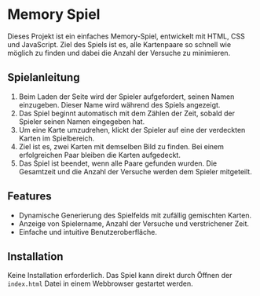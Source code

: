 # Memory Spiel

Dieses Projekt ist ein einfaches Memory-Spiel, entwickelt mit HTML, CSS und JavaScript. Ziel des Spiels ist es, alle Kartenpaare so schnell wie möglich zu finden und dabei die Anzahl der Versuche zu minimieren.

## Spielanleitung

1. Beim Laden der Seite wird der Spieler aufgefordert, seinen Namen einzugeben. Dieser Name wird während des Spiels angezeigt.
2. Das Spiel beginnt automatisch mit dem Zählen der Zeit, sobald der Spieler seinen Namen eingegeben hat.
3. Um eine Karte umzudrehen, klickt der Spieler auf eine der verdeckten Karten im Spielbereich.
4. Ziel ist es, zwei Karten mit demselben Bild zu finden. Bei einem erfolgreichen Paar bleiben die Karten aufgedeckt.
5. Das Spiel ist beendet, wenn alle Paare gefunden wurden. Die Gesamtzeit und die Anzahl der Versuche werden dem Spieler mitgeteilt.

## Features

- Dynamische Generierung des Spielfelds mit zufällig gemischten Karten.
- Anzeige von Spielername, Anzahl der Versuche und verstrichener Zeit.
- Einfache und intuitive Benutzeroberfläche.

## Installation

Keine Installation erforderlich. Das Spiel kann direkt durch Öffnen der `index.html` Datei in einem Webbrowser gestartet werden.
